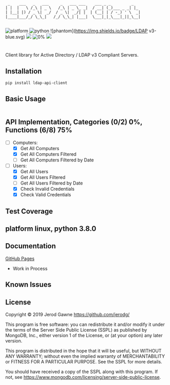 ```
 _    ___   _   ___     _   ___ ___    ___ _ _         _   
| |  |   \ /_\ | _ \   /_\ | _ \_ _|  / __| (_)___ _ _| |_ 
| |__| |) / _ \|  _/  / _ \|  _/| |  | (__| | / -_) ' \  _|
|____|___/_/ \_\_|   /_/ \_\_| |___|  \___|_|_\___|_||_\__|
                                                                                            
```

![platform](https://img.shields.io/badge/Platform-Mac/*nix/Windows-blue.svg)
![python](https://img.shields.io/badge/Python-3.8%2B-blue.svg)
![phantom](https://img.shields.io/badge/LDAP v3-blue.svg)
<a href="https://www.mongodb.com/licensing/server-side-public-license"><img src="https://img.shields.io/badge/License-SSPL-green.svg"></a>
![0%](https://img.shields.io/badge/Coverage-75%25-red.svg)
<a href="https://saythanks.io/to/jerodg"><img src="https://img.shields.io/badge/Say%20Thanks-!-1EAEDB.svg"></a>

# 
Client library for Active Directory / LDAP v3 Compliant Servers.


## Installation
```bash
pip install ldap-api-client
```

## Basic Usage

```python

```
## API Implementation, Categories (0/2) 0%, Functions (6/8) 75%
- [ ] Computers:
    - [x] Get All Computers
    - [x] Get All Computers Filtered
    - [ ] Get All Computers Filtered by Date
- [ ] Users:
    - [x] Get All Users
    - [x] Get All Users Filtered
    - [ ] Get All Users Filtered by Date
    - [x] Check Invalid Credentials
    - [x] Check Valid Credentials
    
## Test Coverage

platform linux, python 3.8.0
-


## Documentation
[GitHub Pages](https://jerodg.github.io/ldap-api-client/)
- Work in Process

## Known Issues


## License
Copyright © 2019 Jerod Gawne <https://github.com/jerodg/>

This program is free software: you can redistribute it and/or modify
it under the terms of the Server Side Public License (SSPL) as
published by MongoDB, Inc., either version 1 of the
License, or (at your option) any later version.

This program is distributed in the hope that it will be useful,
but WITHOUT ANY WARRANTY; without even the implied warranty of
MERCHANTABILITY or FITNESS FOR A PARTICULAR PURPOSE.  See the
SSPL for more details.

You should have received a copy of the SSPL along with this program.
If not, see <https://www.mongodb.com/licensing/server-side-public-license>.
